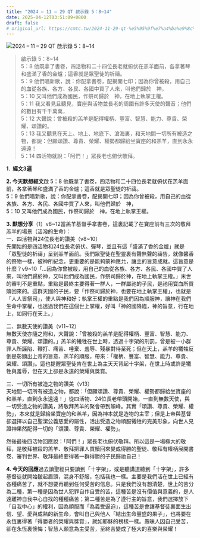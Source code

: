 ```yaml
---
title: "2024 – 11 – 29 QT 啟示錄 5：8~14"
date: 2025-04-12T03:51:09+0800
draft: false
# original_url: https://cmtc.tw/2024-11-29-qt-%e5%95%9f%e7%a4%ba%e9%8c%84-5%ef%bc%9a814
---
```


![2024 – 11 – 29 QT 啟示錄 5：8\~14](/images/qt.jpg  "2024 – 11 – 29 QT 啟示錄 5：8\~14")

> 啟示錄 5：8\~14  
> 5：8 他既拿了書卷，四活物和二十四位長老就俯伏在羔羊面前，各拿著琴和盛滿了香的金爐；這香就是眾聖徒的祈禱。  
> 5：9 他們唱新歌，說：你配拿書卷，配揭開七印；因為你曾被殺，用自己的血從各族、各方、各民、各國中買了人來，叫他們歸於　神，  
> 5：10 又叫他們成為國民，作祭司歸於　神，在地上執掌王權。  
> 5：11 我又看見且聽見，寶座與活物並長老的周圍有許多天使的聲音；他們的數目有千千萬萬，  
> 5：12 大聲說：曾被殺的羔羊是配得權柄、豐富、智慧、能力、尊貴、榮耀、頌讚的。  
> 5：13 我又聽見在天上、地上、地底下、滄海裏，和天地間一切所有被造之物，都說：但願頌讚、尊貴、榮耀、權勢都歸給坐寶座的和羔羊，直到永永遠遠！  
> 5：14 四活物就說：「阿們！」眾長老也俯伏敬拜。

**1.  經文3遍**

**2. 今天默想經文**啟 5：8 他既拿了書卷，四活物和二十四位長老就俯伏在羔羊面前，各拿著琴和盛滿了香的金爐；這香就是眾聖徒的祈禱。  
5：9 他們唱新歌，說：你配拿書卷，配揭開七印；因為你曾被殺，用自己的血從各族、各方、各民、各國中買了人來，叫他們歸於　神，  
5：10 又叫他們成為國民，作祭司歸於　神，在地上執掌王權。

**3. 默想分享**（1）v8\~12當羔羊基督手拿書卷，這裏記載了在寶座前有三次的敬拜羔羊的場景（活潑的生命）：  
一、四活物與24位長老的讚美（v8\~10）  
先開始的是四活物和24位長老俯伏、彈琴，並且有這「盛滿了香的金爐」就是「眾聖徒的祈禱」呈到羔羊面前。我們眾聖徒在聖靈裏有聲無聲的禱告，就像馨香的祭物一樣，被神所紀念，更重要的是能夠蒙神應允，讓主的旨意成就。這旨意是什麼？v9\~10「…因為你曾被殺，用自己的血從各族、各方、各民、各國中買了人來，叫他們歸於神，又叫他們成為國民，作祭司歸於神，在地上執掌王權。」末世的審判不是重點，重點是最終主要得著一群人，一群屬祂的子民，是祂用寶血所買贖回來的。這群天國的子民，要「作祭司歸於神，也要在地上執掌王權」，也就是「人人皆祭司」，使人與神和好；執掌王權的重點是我們因為順服神，讓神在我們生命中掌權，也透過我們在這個世上掌權，好叫「神的國降臨，神的旨意，行在地上，如同行在天上。」

二、無數天使的讚美（v11\~12）  
無數天使亦隨之附和，大聲說：「曾被殺的羔羊是配得權柄、豐富、智慧、能力、尊貴、榮耀、頌讚的。」羔羊的犧牲在世上時，透過十字架的刑罰，曾是被一小群罪人所誣陷、鞭打、痛苦、唾棄、羞辱、殘暴對待至死；但在天上，羔羊的犧牲反倒是彰顯出上帝的旨意、羔羊的順服，帶來：「權柄、豐富、智慧、能力、尊貴、榮耀、頌讚」。這也提醒眾聖徒肯在世上為主天天背起十字架，在世上時或許是犧牲與羞辱，但在天上卻是永遠的榮耀與獎賞。

三、一切所有被造之物的讚美（v13）  
天地間一切所有被造之物，都說：「但願頌讚、尊貴、榮耀、權勢都歸給坐寶座的和羔羊，直到永永遠遠！」從四活物、24位長老帶頭開始，一直到無數天使，與一切受造之物的讚美，將敬拜羔羊的聚會帶到顛峰。其實「頌讚、尊貴、榮耀、權勢」，本來就是歸給坐寶座的和羔羊，因為神本就是造物的主宰；但是上帝與基督卻選擇以自己聖潔公義慈愛的屬性，活出受造之物順服犧牲的完美形象，向世人見證神果然配得一切的「頌讚、尊貴、榮耀、權勢」。

然後最後四活物回應說：「阿們！」眾長老也俯伏敬拜。所以這是一場極大的敬拜，是敬拜被殺的羔羊、敬拜把罪人買贖回來變成得勝的聖徒、敬拜有權柄展開書卷、審判世界、敬拜最終要得著一群得勝的子民歸祂自己！

**4. 今天的回應**過去讀聖經只要讀到「十字架」，或是聽講道聽到「十字架」，許多基督徒就開始皺起眉頭，混身不舒服，包括我也一樣。主要是我們活在世上已經有各種痛苦了，就不想要再聽到任何受苦的信息。只是我們沒有想清楚，世上的苦分為二種，第一種是因為世人犯罪自作自受的苦，這種苦是沒有價值與意義的，是人遠離神自我中心自找的種種痛苦；第二種苦是為了遵行主的旨意，我們選擇放下「自我中心」的權利，因為順服而「為義受逼迫」，這種苦是會讓基督徒裏面生出信、望、愛與成熟的新生命，會叫自己與他人「結出生命豐盛的果子」，也將要在永恆裏得著「得勝者的榮耀與獎賞」，就如耶穌的榜樣一樣。愚昧人因自己受苦，卻在永恆裏懊悔；智慧人願意為主受苦，至終苦變成了極大的喜樂與榮耀！